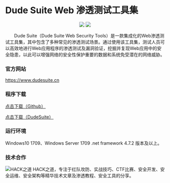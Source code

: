 # Dude Suite Web 渗透测试工具集

<p align="center">
    <img src="https://github.com/x364e3ab6/DudeSuite/assets/73023058/8a1cd454-3e25-487d-a839-5f043c67bea5"> 
    <img src="https://github.com/x364e3ab6/DudeSuite/assets/73023058/37e89596-fda7-4021-814e-68143ac7f50d"> 
</p>

&emsp;&emsp;Dude Suite（Dude Suite Web Security Tools）是一款集成化的Web渗透测试工具集，其中包含了多种常见的渗透测试场景。通过使用该工具集，测试人员可以高效地进行Web应用程序的渗透测试及漏洞验证，挖掘并复现Web应用中的安全隐患，以此可以增强网络的安全性保护重要的数据和系统免受潜在的网络威胁。

### 官方网站

https://www.dudesuite.cn 

### 程序下载

[点击下载（Github）](https://github.com/x364e3ab6/DudeSuite/releases/download/v1.4.0.5/DudeSuite_Latest_Win.zip)  

[点击下载（DudeSuite）](http://update.dudesuite.cn:8530/DudeSuite_Latest_Win.zip)

### 运行环境
Windows10 1709、Windows Server 1709 .net framework 4.7.2 版本及以上。  

### 技术合作
![HACK之道](https://github.com/x364e3ab6/DudeSuite/assets/73023058/efb2fbe1-1981-470c-8bdb-3eab089350c6)
HACK之道，专注于红队攻防、实战技巧、CTF比赛、安全开发、安全运维、安全架构等精华技术文章及渗透教程、安全工具的分享。


